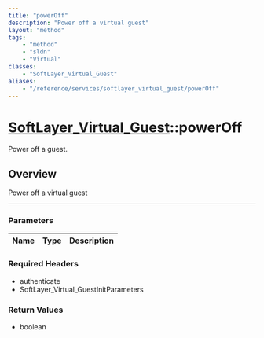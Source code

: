 ```yaml
---
title: "powerOff"
description: "Power off a virtual guest"
layout: "method"
tags:
    - "method"
    - "sldn"
    - "Virtual"
classes:
    - "SoftLayer_Virtual_Guest"
aliases:
    - "/reference/services/softlayer_virtual_guest/powerOff"
---
```

# [SoftLayer_Virtual_Guest](/reference/services/SoftLayer_Virtual_Guest)::powerOff

Power off a guest.


## Overview 
Power off a virtual guest 

-----

### Parameters 
|Name | Type | Description |
| --- | --- | --- |


### Required Headers
* authenticate
* SoftLayer_Virtual_GuestInitParameters


### Return Values
* boolean




